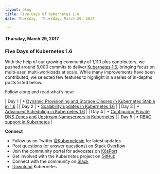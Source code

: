 ```yaml
---
layout: blog
title: Five Days of Kubernetes 1.6
date: Thursday,  Thursday, March 29, 2017 
 
---
```

#### Thursday, March 29, 2017 
### Five Days of Kubernetes 1.6 
  

  
With the help of our growing community of 1,110 plus contributors, we pushed around 5,000 commits to deliver [Kubernetes 1.6](http://blog.kubernetes.io/2017/03/kubernetes-1.6-multi-user-multi-workloads-at-scale.html), bringing focus on multi-user, multi-workloads at scale. While many improvements have been contributed, we selected few features to highlight in a series of in-depths posts listed below.&nbsp;  
  
Follow along and read what’s new:  
  

| 
Day 1
 | 
\* [Dynamic Provisioning and Storage Classes in Kubernetes Stable in 1.6](http://blog.kubernetes.io/2017/03/dynamic-provisioning-and-storage-classes-kubernetes.html)
 |
| 
Day 2
 | 
\* [Scalability updates in Kubernetes 1.6](http://blog.kubernetes.io/2017/03/scalability-updates-in-kubernetes-1.6.html)
 |
| 
Day 3
 | 
\* [Advanced Scheduling in Kubernetes 1.6](http://blog.kubernetes.io/2017/03/advanced-scheduling-in-kubernetes.html)
 |
| 
Day 4
 | 
\* [Configuring Private DNS Zones and Upstream Nameservers in Kubernetes](http://blog.kubernetes.io/2017/04/configuring-private-dns-zones-upstream-nameservers-kubernetes.html)
 |
| 
Day 5
 | 
\* [RBAC support in Kubernetes](http://blog.kubernetes.io/2017/04/rbac-support-in-kubernetes.html)
 |

  

**Connect**

- Follow us on Twitter&nbsp;[@Kubernetesio](https://twitter.com/kubernetesio) for latest updates
- Post questions (or answer questions) on&nbsp;[Stack Overflow](http://stackoverflow.com/questions/tagged/kubernetes) 
- Join the community portal for advocates on&nbsp;[K8sPort](http://k8sport.org/)
- Get involved with the Kubernetes project on&nbsp;[GitHub](https://github.com/kubernetes/kubernetes) 
- Connect with the community on&nbsp;[Slack](http://slack.k8s.io/)
- [Download](http://get.k8s.io/) Kubernetes
  

  
